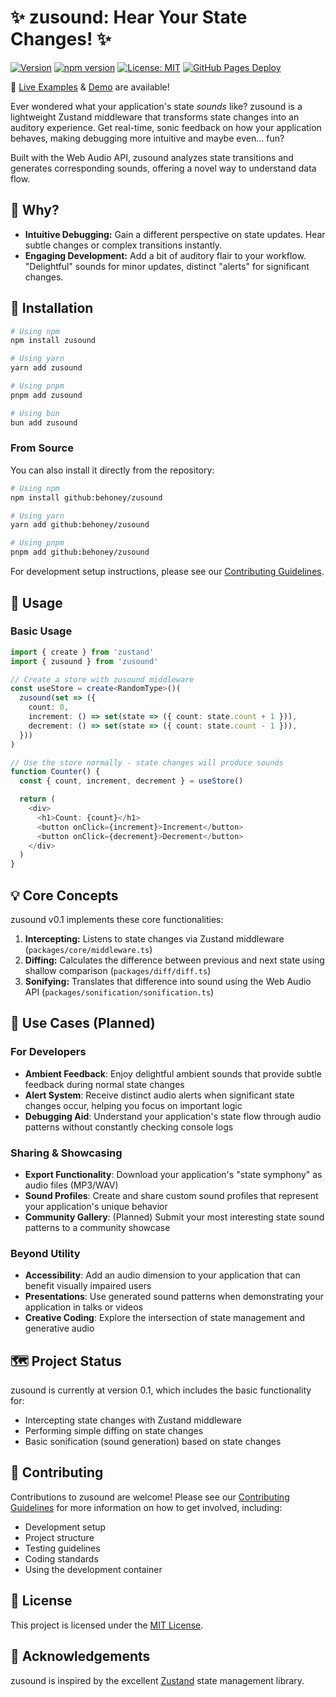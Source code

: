 # ✨ zusound: Hear Your State Changes! ✨

[![Version](https://img.shields.io/badge/version-0.1.6-blue.svg)](https://github.com/behoney/zusound) <!-- Placeholder: update when published -->
[![npm version](https://img.shields.io/npm/v/zusound?style=flat-square)](https://www.npmjs.com/package/zusound)
[![License: MIT](https://img.shields.io/badge/License-MIT-yellow.svg?style=flat-square)](https://opensource.org/licenses/MIT)
[![GitHub Pages Deploy](https://img.shields.io/github/deployments/behoney/zusound/github-pages?label=Examples%20Deploy&style=flat-square&logo=github)](https://behoney.github.io/zusound/)

🚀 [Live Examples](https://behoney.github.io/zusound/) & [Demo](https://stackblitz.com/edit/zusound-example?file=src%2FCounter.tsx) are available!

Ever wondered what your application's state _sounds_ like? zusound is a lightweight Zustand middleware that transforms state changes into an auditory experience. Get real-time, sonic feedback on how your application behaves, making debugging more intuitive and maybe even... fun?

Built with the Web Audio API, zusound analyzes state transitions and generates corresponding sounds, offering a novel way to understand data flow.

## 🤔 Why?

- **Intuitive Debugging:** Gain a different perspective on state updates. Hear subtle changes or complex transitions instantly.
- **Engaging Development:** Add a bit of auditory flair to your workflow. "Delightful" sounds for minor updates, distinct "alerts" for significant changes.

## 🚀 Installation

```bash
# Using npm
npm install zusound

# Using yarn
yarn add zusound

# Using pnpm
pnpm add zusound

# Using bun
bun add zusound
```

### From Source

You can also install it directly from the repository:

```bash
# Using npm
npm install github:behoney/zusound

# Using yarn
yarn add github:behoney/zusound

# Using pnpm
pnpm add github:behoney/zusound
```

For development setup instructions, please see our [Contributing Guidelines](CONTRIBUTING.md).

## 📖 Usage

### Basic Usage

```typescript
import { create } from 'zustand'
import { zusound } from 'zusound'

// Create a store with zusound middleware
const useStore = create<RandomType>()(
  zusound(set => ({
    count: 0,
    increment: () => set(state => ({ count: state.count + 1 })),
    decrement: () => set(state => ({ count: state.count - 1 })),
  }))
)

// Use the store normally - state changes will produce sounds
function Counter() {
  const { count, increment, decrement } = useStore()

  return (
    <div>
      <h1>Count: {count}</h1>
      <button onClick={increment}>Increment</button>
      <button onClick={decrement}>Decrement</button>
    </div>
  )
}
```

## 💡 Core Concepts

zusound v0.1 implements these core functionalities:

1. **Intercepting:** Listens to state changes via Zustand middleware (`packages/core/middleware.ts`)
2. **Diffing:** Calculates the difference between previous and next state using shallow comparison (`packages/diff/diff.ts`)
3. **Sonifying:** Translates that difference into sound using the Web Audio API (`packages/sonification/sonification.ts`)

## 🎯 Use Cases (Planned)

### For Developers

- **Ambient Feedback**: Enjoy delightful ambient sounds that provide subtle feedback during normal state changes
- **Alert System**: Receive distinct audio alerts when significant state changes occur, helping you focus on important logic
- **Debugging Aid**: Understand your application's state flow through audio patterns without constantly checking console logs

### Sharing & Showcasing

- **Export Functionality**: Download your application's "state symphony" as audio files (MP3/WAV)
- **Sound Profiles**: Create and share custom sound profiles that represent your application's unique behavior
- **Community Gallery**: (Planned) Submit your most interesting state sound patterns to a community showcase

### Beyond Utility

- **Accessibility**: Add an audio dimension to your application that can benefit visually impaired users
- **Presentations**: Use generated sound patterns when demonstrating your application in talks or videos
- **Creative Coding**: Explore the intersection of state management and generative audio

## 🗺️ Project Status

zusound is currently at version 0.1, which includes the basic functionality for:

- Intercepting state changes with Zustand middleware
- Performing simple diffing on state changes
- Basic sonification (sound generation) based on state changes

## 🤝 Contributing

Contributions to zusound are welcome! Please see our [Contributing Guidelines](CONTRIBUTING.md) for more information on how to get involved, including:

- Development setup
- Project structure
- Testing guidelines
- Coding standards
- Using the development container

## 📜 License

This project is licensed under the [MIT License](LICENSE).

## 🙏 Acknowledgements

zusound is inspired by the excellent [Zustand](https://github.com/pmndrs/zustand) state management library.
